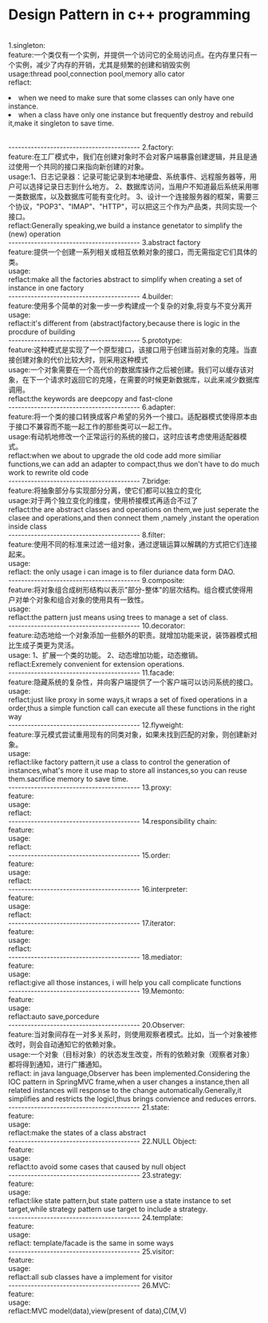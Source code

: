 # Design Pattern in c++ programming
<br>
1.singleton:
<br>feature:一个类仅有一个实例，并提供一个访问它的全局访问点。在内存里只有一个实例，减少了内存的开销，尤其是频繁的创建和销毁实例
<br>usage:thread pool,connection pool,memory allo cator
<br>reflact:<p><li>when we need to make sure that some classes can only have one instance.<li>when a class have only one instance but frequently destroy and rebuild it,make it singleton to save time.</p>
<br>
-----------------------------------------
2.factory:
<br>feature:在工厂模式中，我们在创建对象时不会对客户端暴露创建逻辑，并且是通过使用一个共同的接口来指向新创建的对象。
<br>usage:1、日志记录器：记录可能记录到本地硬盘、系统事件、远程服务器等，用户可以选择记录日志到什么地方。 2、数据库访问，当用户不知道最后系统采用哪一类数据库，以及数据库可能有变化时。 3、设计一个连接服务器的框架，需要三个协议，"POP3"、"IMAP"、"HTTP"，可以把这三个作为产品类，共同实现一个接口。 
<br>reflact:Generally speaking,we build a instance genetator to simplify the (new) operation
<br>
-----------------------------------------
3.abstract factory
<br>feature:提供一个创建一系列相关或相互依赖对象的接口，而无需指定它们具体的类。
<br>usage:
<br>reflact:make all the factories abstract to simplify when creating a set of instance in one factory
<br>
-----------------------------------------
4.builder:
<br>feature:使用多个简单的对象一步一步构建成一个复杂的对象,将变与不变分离开
<br>usage:
<br>reflact:it's different from (abstract)factory,because there is logic in the procdure of building
<br>
-----------------------------------------
5.prototype:
<br>feature:这种模式是实现了一个原型接口，该接口用于创建当前对象的克隆。当直接创建对象的代价比较大时，则采用这种模式
<br>usage:一个对象需要在一个高代价的数据库操作之后被创建。我们可以缓存该对象，在下一个请求时返回它的克隆，在需要的时候更新数据库，以此来减少数据库调用。
<br>reflact:the keywords are deepcopy and fast-clone
<br>
-----------------------------------------
6.adapter:
<br>feature:将一个类的接口转换成客户希望的另外一个接口。适配器模式使得原本由于接口不兼容而不能一起工作的那些类可以一起工作。
<br>usage:有动机地修改一个正常运行的系统的接口，这时应该考虑使用适配器模式。
<br>reflact:when we about to upgrade the old code add more similiar functions,we can add an adapter to compact,thus we don't have to do much work to rewrite old code
<br>
-----------------------------------------
7.bridge:
<br>feature:将抽象部分与实现部分分离，使它们都可以独立的变化
<br>usage:对于两个独立变化的维度，使用桥接模式再适合不过了
<br>reflact:the are abstract classes and operations on them,we just seperate the clasee and operations,and then connect them ,namely ,instant the operation inside class
<br>
-----------------------------------------
8.filter:
<br>feature:使用不同的标准来过滤一组对象，通过逻辑运算以解耦的方式把它们连接起来。
<br>usage:
<br>reflact: the only usage i can image is to filer duriance data form DAO.  
<br>
-----------------------------------------
9.composite:
<br>feature:将对象组合成树形结构以表示"部分-整体"的层次结构。组合模式使得用户对单个对象和组合对象的使用具有一致性。
<br>usage:
<br>reflact:the pattern just means using trees to manage a set of class.
<br>
-----------------------------------------
10.decorator:
<br>feature:动态地给一个对象添加一些额外的职责。就增加功能来说，装饰器模式相比生成子类更为灵活。
<br>usage: 1、扩展一个类的功能。 2、动态增加功能，动态撤销。 
<br>reflact:Exremely convenient for extension operations.
<br>
-----------------------------------------
11.facade:
<br>feature:隐藏系统的复杂性，并向客户端提供了一个客户端可以访问系统的接口。
<br>usage:
<br>reflact:just like proxy in some ways,it wraps a set of fixed operations in a order,thus a simple function call can execute all these functions in the right way
<br>
-----------------------------------------
12.flyweight:
<br>feature:享元模式尝试重用现有的同类对象，如果未找到匹配的对象，则创建新对象。
<br>usage:
<br>reflact:like factory pattern,it use a class to control the generation of instances,what's more it use map to store all instances,so you can reuse them.sacrifice memory to save time.
<br>
-----------------------------------------
13.proxy:
<br>feature:
<br>usage:
<br>reflact:
<br>
-----------------------------------------
14.responsibility chain:
<br>feature:
<br>usage:
<br>reflact:
<br>
-----------------------------------------
15.order:
<br>feature:
<br>usage:
<br>reflact:
<br>
-----------------------------------------
16.interpreter:
<br>feature:
<br>usage:
<br>reflact:
<br>
-----------------------------------------
17.iterator:
<br>feature:
<br>usage:
<br>reflact:
<br>
-----------------------------------------
18.mediator:
<br>feature:
<br>usage:
<br>reflact:give all those instances, i will help you call complicate functions 
<br>
-----------------------------------------
19.Memonto:
<br>feature:
<br>usage:
<br>reflact:auto save,porcedure
<br>
-----------------------------------------
20.Observer:
<br>feature:当对象间存在一对多关系时，则使用观察者模式。比如，当一个对象被修改时，则会自动通知它的依赖对象。
<br>usage:一个对象（目标对象）的状态发生改变，所有的依赖对象（观察者对象）都将得到通知，进行广播通知。
<br>reflact: in java language,Observer has been implemented.Considering the IOC pattern in SpringMVC frame,when a user changes a instance,then all related instances will response to the change automatically.Generally,it simplifies and restricts the logicl,thus brings convience and reduces errors.
<br>
-----------------------------------------
21.state:
<br>feature:
<br>usage:
<br>reflact:make the states of a class abstract
<br>
-----------------------------------------
22.NULL Object:
<br>feature:
<br>usage:
<br>reflact:to avoid some cases that caused by null object
<br>
-----------------------------------------
23.strategy:
<br>feature:
<br>usage:
<br>reflact:like state pattern,but state pattern use a state instance to set target,while strategy pattern use target to include a strategy.
<br>
-----------------------------------------
24.template:
<br>feature:
<br>usage:
<br>reflact: template/facade is the same in some ways
<br>
-----------------------------------------
25.visitor:
<br>feature:
<br>usage:
<br>reflact:all sub classes have a implement for visitor 
<br>
-----------------------------------------
26.MVC:
<br>feature:
<br>usage:
<br>reflact:MVC model(data),view(present of data),C(M,V)
<br>
